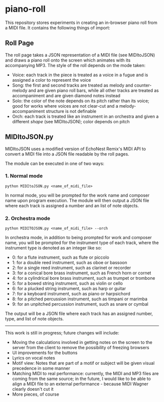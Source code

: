 # piano-roll

This repository stores experiments in creating an in-browser piano roll from a MIDI file. It contains the following things of import:

## Roll Page

The roll page takes a JSON representation of a MIDI file (see MIDItoJSON) and draws a piano roll onto the screen which animates with its accompanying MP3. The style of the roll depends on the mode taken:

* Voice: each track in the piece is treated as a voice in a fugue and is assigned a color to represent the voice
* Song: the first and second tracks are treated as melody and counter-melody and are given piano roll bars, while all other tracks are treated as accompaniment and are given diamond notes instead
* Solo: the color of the note depends on its pitch rather than its voice; good for works where voices are not clear-cut and a melody-accompaniment structure is not definable
* Orch: each track is treated like an instrument in an orchestra and given a different _shape_ (see MIDItoJSON); color depends on pitch

## MIDItoJSON.py
MIDItoJSON uses a modified version of EchoNest Remix's MIDI API to convert a MIDI file into a JSON file readable by the roll pages.

The module can be executed in one of two ways:

### 1. Normal mode

```
python MIDItoJSON.py <name_of_midi_file>
```

In normal mode, you will be prompted for the work name and composer name upon program execution. The module will then output a JSON file where each track is assigned a number and an list of note objects.

### 2. Orchestra mode

```
python MIDITOJSON.py <name_of_midi_file> --orch
```

In orchestra mode, in addition to being prompted for work and composer name, you will be prompted for the instrument type of each track, where the instrument type is denoted as an integer like so:

* 0: for a flute instrument, such as flute or piccolo
* 1: for a double reed instrument, such as oboe or bassoon
* 2: for a single reed instrument, such as clarinet or recorder
* 3: for a conical bore brass instrument, such as French horn or cornet
* 4: for a cylindrical bore brass instrument, such as trumpet or trombone
* 5: for a bowed string instrument, such as violin or cello
* 6: for a plucked string instrument, such as harp or guitar
* 7: for a keyboard instrument, such as piano or harpsichord
* 8: for a pitched percussion instrument, such as timpani or marimba
* 9: for an unpitched percussion instrument, such as snare or cymbal

The output will be a JSON file where each track has an assigned number, type, and list of note objects.

---

This work is still in progress; future changes will include:

* Moving the calculations involved in getting notes on the screen to the server from the client to remove the possibility of freezing browsers
* UI improvements for the buttons
* Lyrics on vocal notes
* Motif view: Notes that are part of a motif or subject will be given visual precedence in some manner
* Matching MIDI to real performance: currently, the MIDI and MP3 files are coming from the same source; in the future, I would like to be able to align a MIDI file to an external performance - because MIDI Wagner clearly doesn't cut it
* More pieces, of course